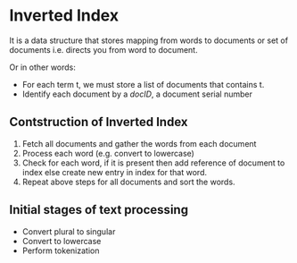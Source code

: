 # Inverted Index
It is a data structure that stores mapping from words to documents or set of documents i.e. directs you from word to document. 

Or in other words:
- For each term t, we must store a list of documents that contains t.
- Identify each document by a *docID*, a document serial number

## Contstruction of Inverted Index 
1. Fetch all documents and gather the words from each document
2. Process each word (e.g. convert to lowercase)
3. Check for each word, if it is present then add reference of document to index else create new entry in index for that word.
4. Repeat above steps for all documents and sort the words.

## Initial stages of text processing
- Convert plural to singular
- Convert to lowercase
- Perform tokenization
